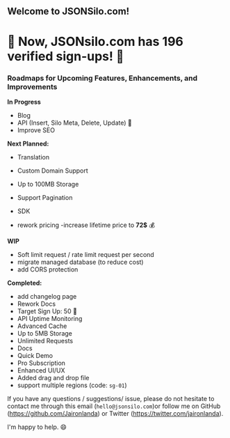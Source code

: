 ## Welcome to JSONSilo.com!


# 🎉 Now, JSONsilo.com has 196 verified sign-ups! 🎉

### Roadmaps for Upcoming Features, Enhancements, and Improvements


**In Progress**
- Blog
- API (Insert, Silo Meta, Delete, Update) 🧐
- Improve SEO
  
**Next Planned:**
- Translation
- Custom Domain Support
- Up to 100MB Storage
- Support Pagination
- SDK

- rework pricing
-increase lifetime price to **72$** 💰

**WIP**
- Soft limit request / rate limit request per second
- migrate managed database (to reduce cost)
- add CORS protection
  
**Completed:**
- add changelog page
- Rework Docs
- Target Sign Up: 50 🎉
- API Uptime Monitoring
- Advanced Cache
- Up to 5MB Storage
- Unlimited Requests
- Docs
- Quick Demo
- Pro Subscription
- Enhanced UI/UX
- Added drag and drop file
- support multiple regions (code: `sg-01`)
  
If you have any questions / suggestions/ issue, please do not hesitate to contact me through this email (`hello@jsonsilo.com`)or follow me on GitHub (https://github.com/Jaironlanda) or Twitter (https://twitter.com/jaironlanda).

I'm happy to help. 😄
